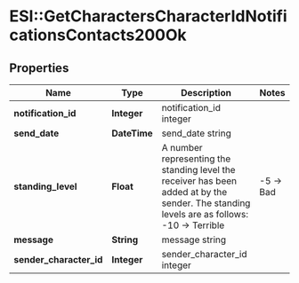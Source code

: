 # ESI::GetCharactersCharacterIdNotificationsContacts200Ok

## Properties
Name | Type | Description | Notes
------------ | ------------- | ------------- | -------------
**notification_id** | **Integer** | notification_id integer | 
**send_date** | **DateTime** | send_date string | 
**standing_level** | **Float** | A number representing the standing level the receiver has been added at by the sender. The standing levels are as follows: -10 -&gt; Terrible | -5 -&gt; Bad |  0 -&gt; Neutral |  5 -&gt; Good |  10 -&gt; Excellent | 
**message** | **String** | message string | 
**sender_character_id** | **Integer** | sender_character_id integer | 


